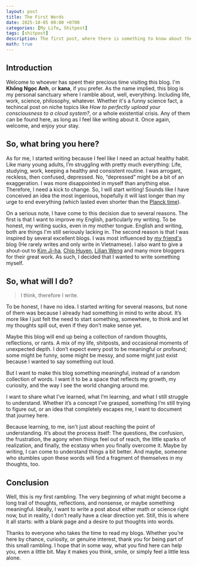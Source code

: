 ```yaml
---
layout: post
title: The First Words
date: 2025-10-05 00:00 +0700
categories: [My Life, Shitpost]
tags: [shitpost]    
description: The first post, where there is something to know about the author. 
math: true 
---
```


## Introduction
Welcome to whoever has spent their precious time visiting this blog. I'm **Khổng Ngọc Anh**, or **kana**, if you prefer. As the name implied, this blog is my personal sanctuary where I ramble about, well, everything. Including life, work, science, philosophy, whatever. Whether it's a funny science fact, a techincal post on niche topics like *How to perfectly upload your consciousness to a cloud system?*, or a whole existential crisis. Any of them can be found here, as long as I feel like writing about it. Once again, welcome, and enjoy your stay.   

## So, what bring you here?
As for me, I started writing because I feel like I need an actual healthy habit.  Like many young adults, I’m struggling with pretty much everything: Life, studying, work, keeping a healthy and consistent routine. I was arrogant, reckless, then confused, depressed. No, “depressed” might be a bit of an exaggeration. I was more disappointed in myself than anything else. Therefore, I need a kick to change. So, I will start writing! Sounds like I have conceived an idea the most ingenious, hopefully it will last longer than my urge to end everything (which lasted even shorter than the [Planck time](https://simple.wikipedia.org/wiki/Planck_time)). 

On a serious note, I have come to this decision due to several reasons. The first is that I want to improve my English, particularly my writing. To be honest, my writing sucks, even in my mother tongue. English and writing, both are things I'm still seriously lacking in. The second reason is that I was inspired by several excellent blogs. I was most influenced by [my friend's](https://escaperr94.github.io/) blog (He rarely writes and only write in Vietnamese). I also want to give a shout-out to [Kim Ji-ha](https://jiha-kim.github.io/), [Chip Huyen](https://huyenchip.com/blog/), [Lilian Weng](https://lilianweng.github.io/) and many more bloggers for their great work. As such, I decided that I wanted to write something myself.

## So, what will I do? 
> I think, therefore I write. 

To be honest, I have no idea. I started writing for several reasons, but none of them was because I already had something in mind to write about. It’s more like I just felt the need to start something, somewhere, to think and let my thoughts spill out, even if they don’t make sense yet.

Maybe this blog will end up being a collection of random thoughts, reflections, or rants. A mix of my life, shitposts, and occasional moments of unexpected depth. I don’t expect every post to be meaningful or profound; some might be funny, some might be messy, and some might just exist because I wanted to say something out loud.

But I want to make this blog something meaningful, instead of a random collection of words. I want it to be a space that reflects my growth, my curiosity, and the way I see the world changing around me.

I want to share what I’ve learned, what I’m learning, and what I still struggle to understand. Whether it’s a concept I’ve grasped, something I’m still trying to figure out, or an idea that completely escapes me, I want to document that journey here.

Because learning, to me, isn't just about reaching the point of understanding. It’s about the process itself: The questions, the confusion, the frustration, the agony when things feel out of reach, the little sparks of realization, and finally, the ecstasy when you finally overcome it. Maybe by writing, I can come to understand things a bit better. And maybe, someone who stumbles upon these words will find a fragment of themselves in my thoughts, too.


## Conclusion
Well, this is my first rambling. The very beginning of what might become a long trail of thoughts, reflections, and nonsense, or maybe something meaningful. Ideally, I want to write a post about either math or science right now, but in reality, I don’t really have a clear direction yet. Still, this is where it all starts: with a blank page and a desire to put thoughts into words.

Thanks to everyone who takes the time to read my blogs.  Whether you’re here by chance, curiosity, or genuine interest, thank you for being part of this small rambling. I hope that in some way, what you find here can help you, even a little bit. May it makes you think, smile, or simply feel a little less alone.